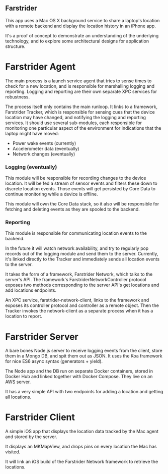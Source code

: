 Farstrider
----------

This app uses a Mac OS X background service to share a laptop's location with a remote backend and display the location history in an iPhone app.

It's a proof of concept to demonstrate an understanding of the underlying technology, and to explore some architectural designs for application structure.

Farstrider Agent
=================

The main process is a launch service agent that tries to sense times to check for a new location, and is responsible for marshalling logging and reporting. Logging and reporting are their own separate XPC services for robustness.

The process itself only contains the main runloop. It links to a framework, Farstrider Tracker, which is responsible for sensing cues that the device location may have changed, and notifying the logging and reporting services. It should use several sub-modules, each responsible for monitoring one particular aspect of the environment for indications that the laptop might have moved:

* Power wake events (currently)
* Accelerometer data (eventually)
* Network changes (eventually)

### Logging (eventually) ###

This module will be responsible for recording changes to the device location. It will be fed a stream of sensor events and filters these down to discrete location events. Those events will get persisted by Core Data to continue monitoring while a device is offline.

This module will own the Core Data stack, so it also will be responsible for fetching and deleting events as they are spooled to the backend.

### Reporting ###

This module is responsible for communicating location events to the backend.

In the future it will watch network availability, and try to regularly pop records out of the logging module and send them to the server. Currently, it's linked directly to the Tracker and immediately sends all location events to the server.

It takes the form of a framework, Farstrider Network, which talks to the server's API. The framework's FarstriderNetworkController protocol exposes two methods corresponding to the server API's get locations and add locations endpoints.

An XPC service, farstrider-network-client, links to the framework and exposes its controller protocol and controller as a remote object. Then the Tracker invokes the network-client as a separate process when it has a location to report.

Farstrider Server
=================

A bare bones Node.js server to receive logging events from the client, store them in a Mongo DB, and spit them out as JSON. It uses the Koa framework for nice ES6 async syntax (generators + yield).

The Node app and the DB run on separate Docker containers, stored in Docker Hub and linked together with Docker Compose. They live on an AWS server.

It has a very simple API with two endpoints for adding a location and getting all locations.


Farstrider Client
=================

A simple iOS app that displays the location data tracked by the Mac agent and stored by the server.

It displays an MKMapView, and drops pins on every location the Mac has visited.

It will link an iOS build of the Farstrider Network framework to retrieve the locations.